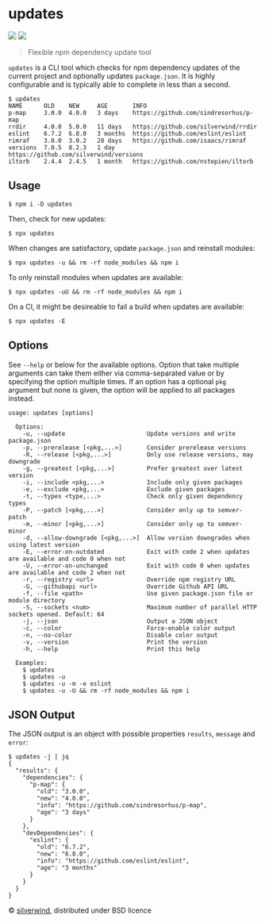 # updates
[![](https://img.shields.io/npm/v/updates.svg?style=flat)](https://www.npmjs.org/package/updates) [![](https://img.shields.io/npm/dm/updates.svg)](https://www.npmjs.org/package/updates)
> Flexible npm dependency update tool

`updates` is a CLI tool which checks for npm dependency updates of the current project and optionally updates `package.json`. It is highly configurable and is typically able to complete in less than a second.

```
$ updates
NAME      OLD    NEW     AGE       INFO
p-map     3.0.0  4.0.0   3 days    https://github.com/sindresorhus/p-map
rrdir     4.0.0  5.0.0   11 days   https://github.com/silverwind/rrdir
eslint    6.7.2  6.8.0   3 months  https://github.com/eslint/eslint
rimraf    3.0.0  3.0.2   28 days   https://github.com/isaacs/rimraf
versions  7.0.5  8.2.3   1 day     https://github.com/silverwind/versions
iltorb    2.4.4  2.4.5   1 month   https://github.com/nstepien/iltorb
```

## Usage

```console
$ npm i -D updates
```

Then, check for new updates:
```console
$ npx updates
```

When changes are satisfactory, update `package.json` and reinstall modules:
```console
$ npx updates -u && rm -rf node_modules && npm i
```

To only reinstall modules when updates are available:
```console
$ npx updates -uU && rm -rf node_modules && npm i
```

On a CI, it might be desireable to fail a build when updates are available:
```console
$ npx updates -E
```

## Options

See `--help` or below for the available options. Option that take multiple arguments can take them either via comma-separated value or by specifying the option multiple times. If an option has a optional `pkg` argument but none is given, the option will be applied to all packages instead.

```
usage: updates [options]

  Options:
    -u, --update                       Update versions and write package.json
    -p, --prerelease [<pkg,...>]       Consider prerelease versions
    -R, --release [<pkg,...>]          Only use release versions, may downgrade
    -g, --greatest [<pkg,...>]         Prefer greatest over latest version
    -i, --include <pkg,...>            Include only given packages
    -e, --exclude <pkg,...>            Exclude given packages
    -t, --types <type,...>             Check only given dependency types
    -P, --patch [<pkg,...>]            Consider only up to semver-patch
    -m, --minor [<pkg,...>]            Consider only up to semver-minor
    -d, --allow-downgrade [<pkg,...>]  Allow version downgrades when using latest version
    -E, --error-on-outdated            Exit with code 2 when updates are available and code 0 when not
    -U, --error-on-unchanged           Exit with code 0 when updates are available and code 2 when not
    -r, --registry <url>               Override npm registry URL
    -G, --githubapi <url>              Override Github API URL
    -f, --file <path>                  Use given package.json file or module directory
    -S, --sockets <num>                Maximum number of parallel HTTP sockets opened. Default: 64
    -j, --json                         Output a JSON object
    -c, --color                        Force-enable color output
    -n, --no-color                     Disable color output
    -v, --version                      Print the version
    -h, --help                         Print this help

  Examples:
    $ updates
    $ updates -u
    $ updates -u -m -e eslint
    $ updates -u -U && rm -rf node_modules && npm i
```

## JSON Output

The JSON output is an object with possible properties `results`, `message` and `error`:

```console
$ updates -j | jq
{
  "results": {
    "dependencies": {
      "p-map": {
        "old": "3.0.0",
        "new": "4.0.0",
        "info": "https://github.com/sindresorhus/p-map",
        "age": "3 days"
      }
    },
    "devDependencies": {
      "eslint": {
        "old": "6.7.2",
        "new": "6.8.0",
        "info": "https://github.com/eslint/eslint",
        "age": "3 months"
      }
    }
  }
}
```

© [silverwind](https://github.com/silverwind), distributed under BSD licence
